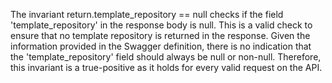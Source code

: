 The invariant return.template_repository == null checks if the field 'template_repository' in the response body is null. This is a valid check to ensure that no template repository is returned in the response. Given the information provided in the Swagger definition, there is no indication that the 'template_repository' field should always be null or non-null. Therefore, this invariant is a true-positive as it holds for every valid request on the API.
